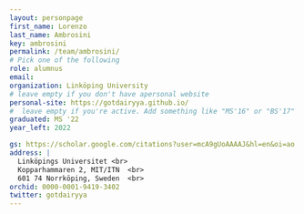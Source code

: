```yaml
---
layout: personpage
first_name: Lorenzo
last_name: Ambrosini
key: ambrosini
permalink: /team/ambrosini/
# Pick one of the following
role: alumnus
email:
organization: Linköping University
# leave empty if you don't have apersonal website
personal-site: https://gotdairyya.github.io/
#  leave empty if you're active. Add something like "MS'16" or "BS'17" if you got a degree while with the Vis Collective. Add "N" if you left before you got a degree.
graduated: MS '22
year_left: 2022

gs: https://scholar.google.com/citations?user=mcA9gUoAAAAJ&hl=en&oi=ao
address: |
  Linköpings Universitet <br>
  Kopparhammaren 2, MIT/ITN  <br>
  601 74 Norrköping, Sweden  <br>
orchid: 0000-0001-9419-3402
twitter: gotdairyya
---
```

